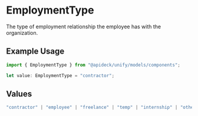 # EmploymentType

The type of employment relationship the employee has with the organization.

## Example Usage

```typescript
import { EmploymentType } from "@apideck/unify/models/components";

let value: EmploymentType = "contractor";
```

## Values

```typescript
"contractor" | "employee" | "freelance" | "temp" | "internship" | "other"
```
